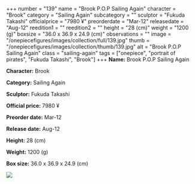 +++
number = "139"
name = "Brook P.O.P Sailing Again"
character = "Brook"
category = "Sailing Again"
subcategory = ""
sculptor = "Fukuda Takashi"
officialprice = "7980 ¥"
preorderdate = "Mar-12"
releasedate = "Aug-12"
reedition1 = ""
reedition2 = ""
height = "28 (cm)"
weight = "1200 (g)"
boxsize = "36.0 x 36.9 x 24.9 (cm)"
observations = ""
image = "/onepiecefigures/images/collection/full/139.jpg"
thumb = "/onepiecefigures/images/collection/thumb/139.jpg"
alt = "Brook P.O.P Sailing Again"
class = "sailing-again"
tags = ["onepiece", "portrait of pirates", "Fukuda Takashi", "Brook"]
+++
**Name:** Brook P.O.P Sailing Again

**Character:** Brook

**Category:** Sailing Again 

**Sculptor:** Fukuda Takashi

**Official price:** 7980 ¥

**Preorder date:** Mar-12

**Release date:** Aug-12

**Height:** 28 (cm)

**Weight:** 1200 (g)

**Box size:** 36.0 x 36.9 x 24.9 (cm)

<img src="/onepiecefigures/images/collection/thumb/139.jpg">